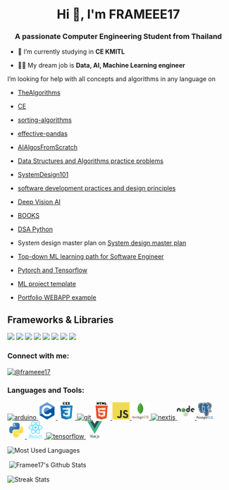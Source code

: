 <h1 align="center">Hi 👋, I'm FRAMEEE17 </h1>
<h3 align="center">A passionate Computer Engineering Student from Thailand</h3>

- 🔭 I’m currently studying in **CE KMITL**

- 👨‍💻 My dream job is **Data, AI, Machine Learning engineer**

 I’m looking for help with all concepts and algorithms in any language on 

- [TheAlgorithms](https://github.com/TheAlgorithms)

- [CE](https://github.com/Developer-Y/cs-video-courses)

- [sorting-algorithms](https://github.com/Matrix278/algorithms)
  
- [effective-pandas](https://github.com/TomAugspurger/effective-pandas/blob/master/modern_1_intro.ipynb)

- [AIAlgosFromScratch](https://github.com/adityajn105/Al-Algos-from-Scratch)

- [Data Structures and Algorithms practice problems](https://github.com/bollwarm/DataStructuresAlgorithms)

- [SystemDesign101](https://github.com/ByteByteGoHq/system-design-101)

- [software development practices and design principles](https://github.com/joebew42/study-path)

- [Deep Vision AI](https://github.com/kjw0612/awesome-deep-vision)

- [BOOKS](https://github.com/JiashuWu/Books)

- [DSA Python](https://github.com/neeru1207/DS-and-Algos-Python3)

- System design master plan on [System design master plan](https://github.com/mohsenshafiei/system-design-master-plan)

- [Top-down ML learning path for Software Engineer](https://github.com/ZuzooVn/machine-learning-for-software-engineers)

- [Pytorch and Tensorflow](https://github.com/aladdinpersson/Machine-Learning-Collection)

- [ML project template](https://github.com/thanhhau097/ml_project_template)

- [Portfolio WEBAPP example](https://abhinav-bohra.github.io/experience.html)


## Frameworks & Libraries
<img src="https://img.shields.io/badge/pytorch.svg?style=for-the-badge&logo=pytorch&logoColor=#EE4C2C" /> <img src="https://img.shields.io/badge/DaisyUI-5A0EF8.svg?style=for-the-badge&logo=DaisyUI&logoColor=white" /> <img src="https://img.shields.io/badge/Mantine-339AF0.svg?style=for-the-badge&logo=Mantine&logoColor=white" /> <img src="https://img.shields.io/badge/MUI-%230081CB.svg?style=for-the-badge&logo=mui&logoColor=white" /> <img src="https://img.shields.io/badge/next.js-000000?style=for-the-badge&logo=nextdotjs&logoColor=white" /> <img src="https://img.shields.io/badge/react-%2320232a.svg?style=for-the-badge&logo=react&logoColor=%2361DAFB" /> <img src="https://img.shields.io/badge/tailwindcss-%2338B2AC.svg?style=for-the-badge&logo=tailwind-css&logoColor=white" /> <img src="https://img.shields.io/badge/Vue.js-35495E?style=for-the-badge&logo=vuedotjs&logoColor=4FC08D" />

<h3 align="left">Connect with me:</h3>
<p align="left">
<a href="https://medium.com/@frameee17" target="blank"><img align="center" src="https://raw.githubusercontent.com/rahuldkjain/github-profile-readme-generator/master/src/images/icons/Social/medium.svg" alt="@frameee17" height="30" width="40" /></a>
</p>

<h3 align="left">Languages and Tools:</h3>
<p align="left"> <a href="https://www.arduino.cc/" target="_blank" rel="noreferrer"> <img src="https://cdn.worldvectorlogo.com/logos/arduino-1.svg" alt="arduino" width="40" height="40"/> </a> <a href="https://www.cprogramming.com/" target="_blank" rel="noreferrer"> <img src="https://raw.githubusercontent.com/devicons/devicon/master/icons/c/c-original.svg" alt="c" width="40" height="40"/> </a> <a href="https://www.w3schools.com/css/" target="_blank" rel="noreferrer"> <img src="https://raw.githubusercontent.com/devicons/devicon/master/icons/css3/css3-original-wordmark.svg" alt="css3" width="40" height="40"/> </a> <a href="https://git-scm.com/" target="_blank" rel="noreferrer"> <img src="https://www.vectorlogo.zone/logos/git-scm/git-scm-icon.svg" alt="git" width="40" height="40"/> </a> <a href="https://www.w3.org/html/" target="_blank" rel="noreferrer"> <img src="https://raw.githubusercontent.com/devicons/devicon/master/icons/html5/html5-original-wordmark.svg" alt="html5" width="40" height="40"/> </a> <a href="https://developer.mozilla.org/en-US/docs/Web/JavaScript" target="_blank" rel="noreferrer"> <img src="https://raw.githubusercontent.com/devicons/devicon/master/icons/javascript/javascript-original.svg" alt="javascript" width="40" height="40"/> </a> <a href="https://www.mongodb.com/" target="_blank" rel="noreferrer"> <img src="https://raw.githubusercontent.com/devicons/devicon/master/icons/mongodb/mongodb-original-wordmark.svg" alt="mongodb" width="40" height="40"/> </a> <a href="https://nextjs.org/" target="_blank" rel="noreferrer"> <img src="https://cdn.worldvectorlogo.com/logos/nextjs-2.svg" alt="nextjs" width="40" height="40"/> </a> <a href="https://nodejs.org" target="_blank" rel="noreferrer"> <img src="https://raw.githubusercontent.com/devicons/devicon/master/icons/nodejs/nodejs-original-wordmark.svg" alt="nodejs" width="40" height="40"/> </a> <a href="https://www.postgresql.org" target="_blank" rel="noreferrer"> <img src="https://raw.githubusercontent.com/devicons/devicon/master/icons/postgresql/postgresql-original-wordmark.svg" alt="postgresql" width="40" height="40"/> </a> <a href="https://www.python.org" target="_blank" rel="noreferrer"> <img src="https://raw.githubusercontent.com/devicons/devicon/master/icons/python/python-original.svg" alt="python" width="40" height="40"/> </a> <a href="https://reactjs.org/" target="_blank" rel="noreferrer"> <img src="https://raw.githubusercontent.com/devicons/devicon/master/icons/react/react-original-wordmark.svg" alt="react" width="40" height="40"/> </a> <a href="https://www.tensorflow.org" target="_blank" rel="noreferrer"> <img src="https://www.vectorlogo.zone/logos/tensorflow/tensorflow-icon.svg" alt="tensorflow" width="40" height="40"/> </a> <a href="https://vuejs.org/" target="_blank" rel="noreferrer"> <img src="https://raw.githubusercontent.com/devicons/devicon/master/icons/vuejs/vuejs-original-wordmark.svg" alt="vuejs" width="40" height="40"/> </a> </p>

<p><img align="center" src="https://github-readme-stats.vercel.app/api/top-langs?username=frameee17&theme=dark&show_icons=true&locale=en&layout=compact" alt="Most Used Languages" /></p>

<p>&nbsp;<img align="center" src="https://github-readme-stats.vercel.app/api?username=frameee17&theme=radical&show_icons=true&locale=en" alt="Framee17's Github Stats" /></p>

<p><img align="center" src="https://github-readme-streak-stats.herokuapp.com/?user=frameee17&theme=dark" alt="Streak Stats" /></p>
